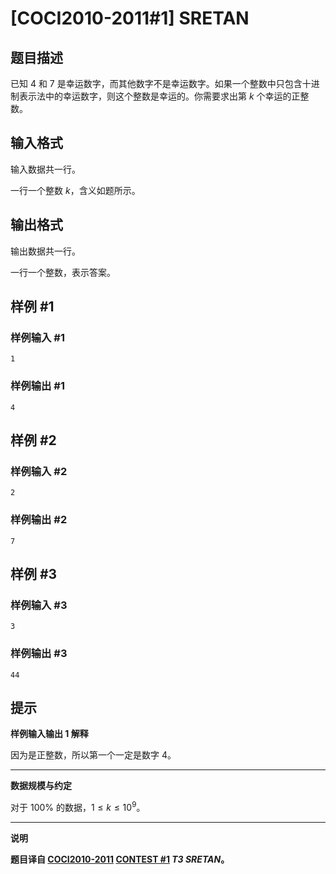 # [COCI2010-2011#1] SRETAN

## 题目描述

已知 $4$ 和 $7$ 是幸运数字，而其他数字不是幸运数字。如果一个整数中只包含十进制表示法中的幸运数字，则这个整数是幸运的。你需要求出第 $k$ 个幸运的正整数。

## 输入格式

输入数据共一行。

一行一个整数 $k$，含义如题所示。

## 输出格式

输出数据共一行。

一行一个整数，表示答案。

## 样例 #1

### 样例输入 #1
```
1
```

### 样例输出 #1

```
4
```

## 样例 #2

### 样例输入 #2
```
2
```

### 样例输出 #2

```
7
```

## 样例 #3

### 样例输入 #3
```
3
```

### 样例输出 #3

```
44
```

## 提示

**样例输入输出 1 解释**

因为是正整数，所以第一个一定是数字 $4$。

---

**数据规模与约定**

对于 $100\%$ 的数据，$1 \leq k \leq 10^9$。

---

**说明**

**题目译自 [COCI2010-2011](https://hsin.hr/coci/archive/2010_2011/) [CONTEST #1](https://hsin.hr/coci/archive/2010_2011/contest1_tasks.pdf) *T3 SRETAN*。**
